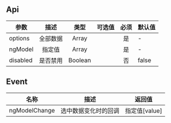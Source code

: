 ## Api

| 参数     |   描述   |  类型   | 可选值 | 必须 | 默认值 |
| -------- | :------: | :-----: | :----: | :--: | ------ |
| options  | 全部数据 |  Array  |        |  是  | -      |
| ngModel  |  指定值  |  Array  |        |  是  | -      |
| disabled | 是否禁用 | Boolean |        |  否  | false  |

## Event

| 名称          |         描述         | 返回值        |
| ------------- | :------------------: | ------------- |
| ngModelChange | 选中数据变化时的回调 | 指定值[value] |
